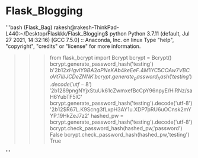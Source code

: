 # Flask_Blogging


'''bash
(Flask_Bag) rakesh@rakesh-ThinkPad-L440:~/Desktop/Flaskkk/Flask_Blogging$ python
Python 3.7.11 (default, Jul 27 2021, 14:32:16) 
[GCC 7.5.0] :: Anaconda, Inc. on linux
Type "help", "copyright", "credits" or "license" for more information.
>>> from flask_bcrypt import  Bcrypt
>>> bcrypt = Bcrypt()
>>> bcrypt.generate_password_hash('testing')
b'$2b$12$xHgvlY9BA2aPNeKAb4keEeF.4M1YC5COAw7VBCoVt7ll/JCDeZNNK'
>>> bcrypt.generate_password_hash('testing').decode('utf-8')
'$2b$12$89pngNYjxStuUk61cZwmxefBcCpY96npyE/HiRNz/saH6YubTF5lC'
>>> bcrypt.generate_password_hash('testing').decode('utf-8')
'$2b$12$R67L.K9Scng3fLxpH3AY1u.XDP7pRU6uOCnsk2mYYP.19HkZeJ7z2'
>>> hashed_pw = bcrypt.generate_password_hash('testing').decode('utf-8')
>>> bcrypt.check_password_hash(hashed_pw,'password')
False
>>> bcrypt.check_password_hash(hashed_pw,'testing')
True
>>> 

'''